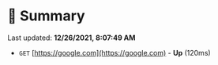 # 📖 Summary
Last updated: **12/26/2021, 8:07:49 AM**

- `GET` [https://google.com](https://google.com) - **Up** (120ms)
